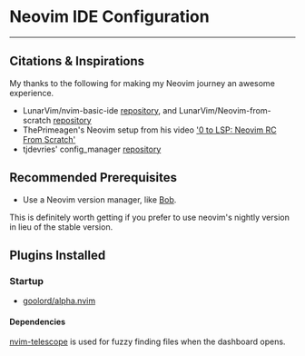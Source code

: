# Neovim IDE Configuration

***

## Citations & Inspirations

My thanks to the following for making my Neovim journey an awesome experience.

- LunarVim/nvim-basic-ide [repository](https://github.com/LunarVim/nvim-basic-ide), and LunarVim/Neovim-from-scratch [repository](https://github.com/LunarVim/Neovim-from-scratch)
- ThePrimeagen's Neovim setup from his video ['0 to LSP: Neovim RC From Scratch'](https://www.youtube.com/watch?v=w7i4amO_zaE)
- tjdevries' config_manager [repository](https://github.com/tjdevries/config_manager/tree/master/xdg_config/nvim)

## Recommended Prerequisites

- Use a Neovim version manager, like [Bob](https://github.com/MordechaiHadad/bob).

This is definitely worth getting if you prefer to use neovim's nightly version in lieu of the stable version.

## Plugins Installed

### Startup

- [goolord/alpha.nvim](https://github.com/goolord/alpha-nvim)

#### Dependencies
[nvim-telescope](https://github.com/nvim-telescope/telescope.nvim) is used for fuzzy finding files when the dashboard opens.
